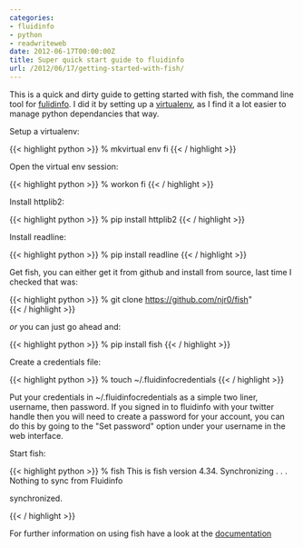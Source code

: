 ```yaml
---
categories:
- fluidinfo
- python
- readwriteweb
date: 2012-06-17T00:00:00Z
title: Super quick start guide to fluidinfo
url: /2012/06/17/getting-started-with-fish/
---
```


This is a quick and dirty guide to getting started with fish, the command line tool for [fulidinfo][fi]. I did it by setting up a [virtualenv][ve], as I find it a lot easier to manage python dependancies that way.

[fi]: http://www.fluidinfo.com
[ve]: http://pypi.python.org/pypi/virtualenv



Setup a virtualenv:

{{< highlight python >}}
% mkvirtual env fi
{{< / highlight >}}



Open the virtual env session:

{{< highlight python >}}
% workon fi
{{< / highlight >}}



Install httplib2:

{{< highlight python >}}
% pip install httplib2
{{< / highlight >}}



Install readline:

{{< highlight python >}}
% pip install readline
{{< / highlight >}}



Get fish, you can either get it from github and install from source, last time I checked that was:

{{< highlight python >}}
% git clone https://github.com/njr0/fish"  
{{< / highlight >}}

*or* you can just go ahead and:

{{< highlight python >}}
% pip install fish
{{< / highlight >}}



Create a credentials file:

{{< highlight python >}}
% touch ~/.fluidinfocredentials
{{< / highlight >}}

Put your credentials in ~/.fluidinfocredentials as a simple two liner, username, then password.
If you signed in to fluidinfo with your twitter handle then you will need to create a password for your account, you can do this by going to the "Set password" option under your username in the web interface.



Start fish:

{{< highlight python >}}
% fish
This is fish version 4.34.
Synchronizing . . . Nothing to sync from Fluidinfo

synchronized.
> 
{{< / highlight >}}

For further information on using fish have a look at the [documentation][doc]

[doc]: http://fluiddb.fluidinfo.com/about/fish/fish/index.html
